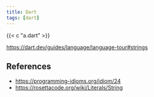 ```yaml
---
title: Dart
tags: [dart]
---
```


{{< c "a.dart" >}}

<https://dart.dev/guides/language/language-tour#strings>

## References

- <https://programming-idioms.org/idiom/24>
- <https://rosettacode.org/wiki/Literals/String>
